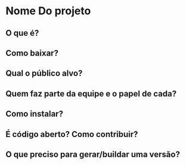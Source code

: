 # Nome Do projeto
## O que é?
## Como baixar?
## Qual o público alvo?
## Quem faz parte da equipe e o papel de cada?
## Como instalar?
## É código aberto? Como contribuir?
## O que preciso para gerar/buildar uma versão?